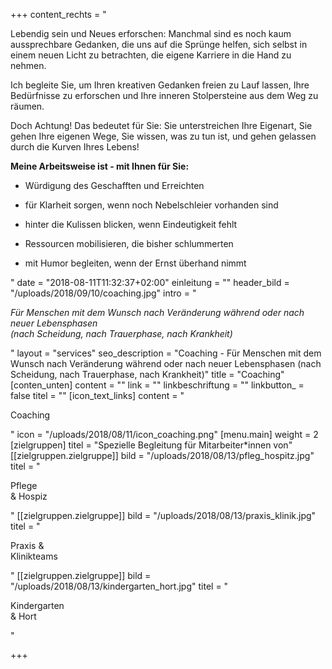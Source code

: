 +++
content_rechts = "<p>Lebendig sein und Neues erforschen: Manchmal sind es noch kaum aussprechbare Gedanken, die uns auf die Sprünge helfen, sich selbst in einem neuen Licht zu betrachten, die eigene Karriere in die Hand zu nehmen.</p><p>Ich begleite Sie, um Ihren kreativen Gedanken freien zu Lauf lassen, Ihre Bedürfnisse zu erforschen und Ihre inneren Stolpersteine aus dem Weg zu räumen.</p><p>Doch Achtung! Das bedeutet für Sie: Sie unterstreichen Ihre Eigenart, Sie gehen Ihre eigenen Wege, Sie wissen, was zu tun ist, und gehen gelassen durch die Kurven Ihres Lebens!</p><p><strong>Meine Arbeitsweise ist - mit Ihnen für Sie:</strong><ul><li><p>Würdigung des Geschafften und Erreichten</p></li><li><p>für Klarheit sorgen, wenn noch Nebelschleier vorhanden sind</p></li><li><p>hinter die Kulissen blicken, wenn Eindeutigkeit fehlt</p></li><li><p>Ressourcen mobilisieren, die bisher schlummerten</p></li><li><p>mit Humor begleiten, wenn der Ernst überhand nimmt</p></li></ul></p>"
date = "2018-08-11T11:32:37+02:00"
einleitung = ""
header_bild = "/uploads/2018/09/10/coaching.jpg"
intro = "<p><em>Für Menschen mit dem Wunsch nach Veränderung während oder nach neuer Lebensphasen<br>(nach Scheidung, nach Trauerphase, nach Krankheit)</em></p>"
layout = "services"
seo_description = "Coaching - Für Menschen mit dem Wunsch nach Veränderung während oder nach neuer Lebensphasen (nach Scheidung, nach Trauerphase, nach Krankheit)"
title = "Coaching"
[conten_unten]
content = ""
link = ""
linkbeschriftung = ""
linkbutton_ = false
titel = ""
[icon_text_links]
content = "<p>Coaching</p>"
icon = "/uploads/2018/08/11/icon_coaching.png"
[menu.main]
weight = 2
[zielgruppen]
titel = "Spezielle Begleitung für Mitarbeiter*innen von"
[[zielgruppen.zielgruppe]]
bild = "/uploads/2018/08/13/pfleg_hospitz.jpg"
titel = "<p>Pflege <br>&amp; Hospiz</p>"
[[zielgruppen.zielgruppe]]
bild = "/uploads/2018/08/13/praxis_klinik.jpg"
titel = "<p>Praxis &amp; <br>Klinikteams</p>"
[[zielgruppen.zielgruppe]]
bild = "/uploads/2018/08/13/kindergarten_hort.jpg"
titel = "<p>Kindergarten <br>&amp; Hort</p>"

+++
